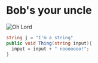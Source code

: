 # Bob's your uncle

![Oh Lord](https://64.media.tumblr.com/d559d8ecb2e738621b74b9427774c931/tumblr_pau4nn6XPv1w8f7y5o1_500.gifv)


``` C#
string j = "I'm a string"
public void Thing(string input){
  input = input + " nooooooo!";
}
```
